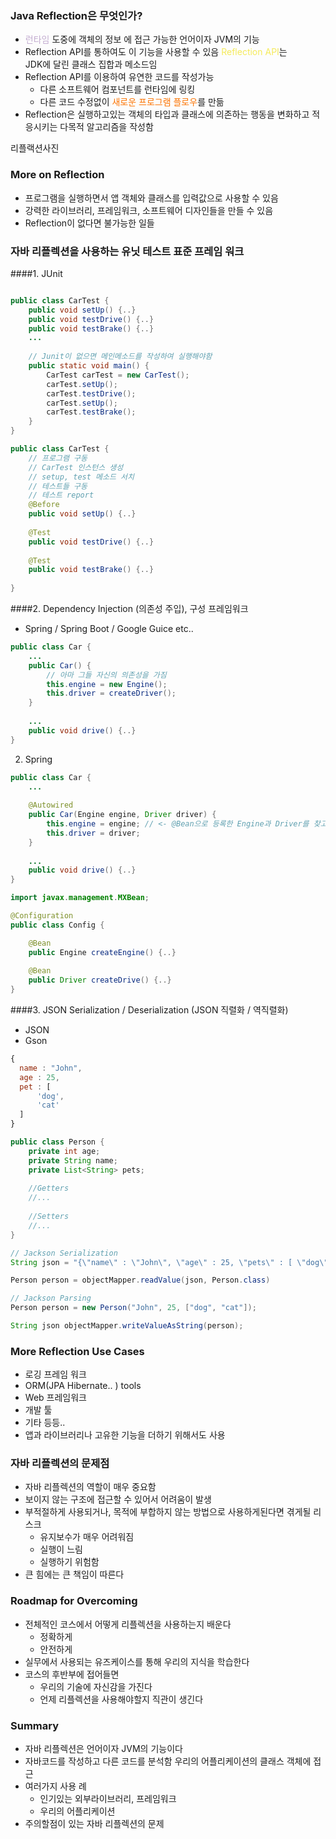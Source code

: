 ### Java Reflection은 무엇인가?
- <span style="color: #C3ACD0">런타임</span> 도중에 객체의 정보 에 접근 가능한 언어이자 JVM의 기능
- Reflection API를 통하여도 이 기능을 사용할 수 있음 <span style="color: #F5EA5A">Reflection API</span>는  
    JDK에 달린 클래스 집합과 메소드임
- Reflection API를 이용하여 유연한 코드를 작성가능
  - 다른 소프트웨어 컴포넌트를 런타임에 링킹
  - 다른 코드 수정없이 <span style="color: #FC7300">새로운 프로그램 플로우</span>를 만듦
- Reflection은 실행하고있는 객체의 타입과 클래스에 의존하는 행동을 변화하고 적응시키는 다목적 알고리즘을 작성함

리플랙션사진

### More on Reflection
- 프로그램을 실행하면서 앱 객체와 클래스를 입력값으로 사용할 수 있음
- 강력한 라이브러리, 프레임워크, 소프트웨어 디자인들을 만들 수 있음
- Reflection이 없다면 불가능한 일들

### 자바 리플렉션을 사용하는 유닛 테스트 표준 프레임 워크
####1. JUnit
```java

public class CarTest {
    public void setUp() {..}
    public void testDrive() {..}
    public void testBrake() {..}
    ...
    
    // Junit이 없으면 메인메소드를 작성하여 실행해야함
    public static void main() {
        CarTest carTest = new CarTest();
        carTest.setUp();
        carTest.testDrive();
        carTest.setUp();
        carTest.testBrake();
    }
}
```

```java
public class CarTest {
    // 프로그램 구동
    // CarTest 인스턴스 생성
    // setup, test 메소드 서치
    // 테스트들 구동
    // 테스트 report
    @Before
    public void setUp() {..}
    
    @Test
    public void testDrive() {..}
    
    @Test
    public void testBrake() {..}
    
}

```

####2.  Dependency Injection (의존성 주입), 구성 프레임워크
- Spring / Spring Boot / Google Guice etc..

```java
public class Car {
    ...
    public Car() {
        // 아마 그들 자신의 의존성을 가짐
        this.engine = new Engine(); 
        this.driver = createDriver();
    }
    
    ...
    public void drive() {..}
}
```
2. Spring
```java
public class Car {
    ...
    
    @Autowired
    public Car(Engine engine, Driver driver) {
        this.engine = engine; // <- @Bean으로 등록한 Engine과 Driver를 찾고 객체로 만듦
        this.driver = driver;
    }
    
    ...
    public void drive() {..}
}
```

```java
import javax.management.MXBean;

@Configuration
public class Config {

    @Bean
    public Engine createEngine() {..}
    
    @Bean
    public Driver createDrive() {..}
}
```
####3. JSON Serialization / Deserialization (JSON 직렬화 / 역직렬화)
- JSON
- Gson
 
```javascript
{
  name : "John",
  age : 25,
  pet : [
      'dog',
      'cat'
  ]
}
```
```java
public class Person {
    private int age;
    private String name;
    private List<String> pets;
    
    //Getters
    //...
    
    //Setters
    //...
}
```

```java
// Jackson Serialization
String json = "{\"name\" : \"John\", \"age\" : 25, \"pets\" : [ \"dog\", \"cat\"]}";

Person person = objectMapper.readValue(json, Person.class)
```

```java
// Jackson Parsing
Person person = new Person("John", 25, ["dog", "cat"]);

String json objectMapper.writeValueAsString(person);
```

### More Reflection Use Cases
- 로깅 프레임 워크
- ORM(JPA Hibernate.. ) tools 
- Web 프레임워크
- 개발 툴
- 기타 등등..
- 앱과 라이브러리나 고유한 기능을 더하기 위해서도 사용

### 자바 리플렉션의 문제점 
- 자바 리플렉션의 역할이 매우 중요함
- 보이지 않는 구조에 접근할 수 있어서 어려움이 발생
- 부적절하게 사용되거나, 목적에 부합하지 않는 방법으로 사용하게된다면 겪게될 리스크
  - 유지보수가 매우 어려워짐
  - 실행이 느림
  - 실행하기 위험함
- 큰 힘에는 큰 책임이 따른다

### Roadmap for Overcoming
- 전체적인 코스에서 어떻게 리플렉션을 사용하는지 배운다
  - 정확하게
  - 안전하게
- 실무에서 사용되는 유즈케이스를 통해 우리의 지식을 학습한다
- 코스의 후반부에 접어들면
  - 우리의 기술에 자신감을 가진다
  - 언제 리플렉션을 사용해야할지 직관이 생긴다

### Summary
- 자바 리플렉션은 언어이자 JVM의 기능이다
- 자바코드를 작성하고 다른 코드를 분석함 우리의 어플리케이션의 클래스 객체에 접근
- 여러가지 사용 례
  - 인기있는 외부라이브러리, 프레임워크
  - 우리의 어플리케이션
- 주의할점이 있는 자바 리플렉션의 문제